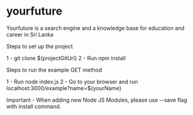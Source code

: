 # yourfuture
Yourfuture is a search engine and a knowledge base for education and career in Sri Lanka

Steps to set up the project

1 - git clone ${projectGitUrl}
2 - Run npm install

Steps to run the example GET method

1 - Run node index.js
2 - Go to your browser and run localhost:3000/example?name=${yourName}

Important - When adding new Node JS Modules, please use --save flag with install command.

